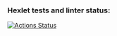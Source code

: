 ### Hexlet tests and linter status:
[![Actions Status](https://github.com/akoross/layout-designer-project-lvl1/workflows/hexlet-check/badge.svg)](https://github.com/akoross/layout-designer-project-lvl1/actions)